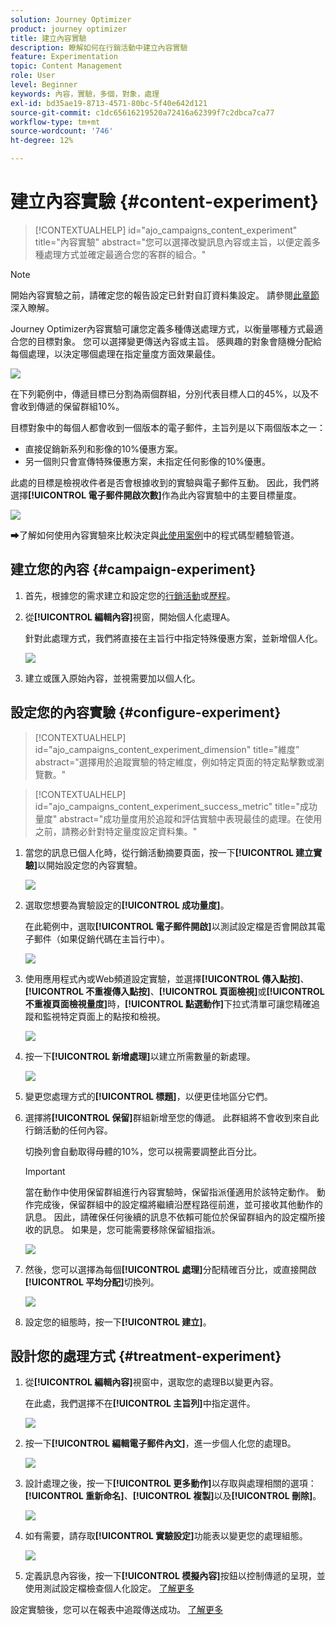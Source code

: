 ```yaml
---
solution: Journey Optimizer
product: journey optimizer
title: 建立內容實驗
description: 瞭解如何在行銷活動中建立內容實驗
feature: Experimentation
topic: Content Management
role: User
level: Beginner
keywords: 內容，實驗，多個，對象，處理
exl-id: bd35ae19-8713-4571-80bc-5f40e642d121
source-git-commit: c1dc65616219520a72416a62399f7c2dbca7ca77
workflow-type: tm+mt
source-wordcount: '746'
ht-degree: 12%

---
```


# 建立內容實驗 {#content-experiment}

>[!CONTEXTUALHELP]
>id="ajo_campaigns_content_experiment"
>title="內容實驗"
>abstract="您可以選擇改變訊息內容或主旨，以便定義多種處理方式並確定最適合您的客群的組合。"

>[!NOTE]
>
>開始內容實驗之前，請確定您的報告設定已針對自訂資料集設定。 請參閱[此章節](../reports/reporting-configuration.md)深入瞭解。

Journey Optimizer內容實驗可讓您定義多種傳送處理方式，以衡量哪種方式最適合您的目標對象。 您可以選擇變更傳送內容或主旨。 感興趣的對象會隨機分配給每個處理，以決定哪個處理在指定量度方面效果最佳。

![](../rn/assets/do-not-localize/experiment.gif)

在下列範例中，傳遞目標已分割為兩個群組，分別代表目標人口的45%，以及不會收到傳遞的保留群組10%。

目標對象中的每個人都會收到一個版本的電子郵件，主旨列是以下兩個版本之一：

* 直接促銷新系列和影像的10%優惠方案。
* 另一個則只會宣傳特殊優惠方案，未指定任何影像的10%優惠。

此處的目標是檢視收件者是否會根據收到的實驗與電子郵件互動。 因此，我們將選擇&#x200B;**[!UICONTROL 電子郵件開啟次數]**&#x200B;作為此內容實驗中的主要目標量度。

![](assets/content_experiment.png)

➡了️解如何使用內容實驗來比較決定與[此使用案例](../experience-decisioning/experience-decisioning-uc.md)中的程式碼型體驗管道。

## 建立您的內容 {#campaign-experiment}

1. 首先，根據您的需求建立和設定您的[行銷活動](../campaigns/create-campaign.md)或[歷程](../building-journeys/journeys-message.md)。

1. 從&#x200B;**[!UICONTROL 編輯內容]**&#x200B;視窗，開始個人化處理A。

   針對此處理方式，我們將直接在主旨行中指定特殊優惠方案，並新增個人化。

   ![](assets/content_experiment_5.png)

1. 建立或匯入原始內容，並視需要加以個人化。

## 設定您的內容實驗 {#configure-experiment}

>[!CONTEXTUALHELP]
>id="ajo_campaigns_content_experiment_dimension"
>title="維度"
>abstract="選擇用於追蹤實驗的特定維度，例如特定頁面的特定點擊數或瀏覽數。"

>[!CONTEXTUALHELP]
>id="ajo_campaigns_content_experiment_success_metric"
>title="成功量度"
>abstract="成功量度用於追蹤和評估實驗中表現最佳的處理。在使用之前，請務必針對特定量度設定資料集。"

1. 當您的訊息已個人化時，從行銷活動摘要頁面，按一下&#x200B;**[!UICONTROL 建立實驗]**&#x200B;以開始設定您的內容實驗。

   ![](assets/content_experiment_3.png)

1. 選取您想要為實驗設定的&#x200B;**[!UICONTROL 成功量度]**。

   在此範例中，選取&#x200B;**[!UICONTROL 電子郵件開啟]**&#x200B;以測試設定檔是否會開啟其電子郵件（如果促銷代碼在主旨行中）。

   ![](assets/content_experiment_11.png)

1. 使用應用程式內或Web頻道設定實驗，並選擇&#x200B;**[!UICONTROL 傳入點按]**、**[!UICONTROL 不重複傳入點按]**、**[!UICONTROL 頁面檢視]**&#x200B;或&#x200B;**[!UICONTROL 不重複頁面檢視量度]**&#x200B;時，**[!UICONTROL 點選動作]**&#x200B;下拉式清單可讓您精確追蹤和監視特定頁面上的點按和檢視。

   ![](assets/content_experiment_20.png)

1. 按一下&#x200B;**[!UICONTROL 新增處理]**&#x200B;以建立所需數量的新處理。

   ![](assets/content_experiment_8.png)

1. 變更您處理方式的&#x200B;**[!UICONTROL 標題]**，以便更佳地區分它們。

1. 選擇將&#x200B;**[!UICONTROL 保留]**&#x200B;群組新增至您的傳遞。 此群組將不會收到來自此行銷活動的任何內容。

   切換列會自動取得母體的10%，您可以視需要調整此百分比。

   >[!IMPORTANT]
   >
   >當在動作中使用保留群組進行內容實驗時，保留指派僅適用於該特定動作。 動作完成後，保留群組中的設定檔將繼續沿歷程路徑前進，並可接收其他動作的訊息。 因此，請確保任何後續的訊息不依賴可能位於保留群組內的設定檔所接收的訊息。 如果是，您可能需要移除保留組指派。

   ![](assets/content_experiment_12.png)

1. 然後，您可以選擇為每個&#x200B;**[!UICONTROL 處理]**&#x200B;分配精確百分比，或直接開啟&#x200B;**[!UICONTROL 平均分配]**&#x200B;切換列。

   ![](assets/content_experiment_13.png)

1. 設定您的組態時，按一下&#x200B;**[!UICONTROL 建立]**。

## 設計您的處理方式 {#treatment-experiment}

1. 從&#x200B;**[!UICONTROL 編輯內容]**&#x200B;視窗中，選取您的處理B以變更內容。

   在此處，我們選擇不在&#x200B;**[!UICONTROL 主旨列]**&#x200B;中指定選件。

   ![](assets/content_experiment_18.png)

1. 按一下&#x200B;**[!UICONTROL 編輯電子郵件內文]**，進一步個人化您的處理B。

   ![](assets/content_experiment_9.png)

1. 設計處理之後，按一下&#x200B;**[!UICONTROL 更多動作]**&#x200B;以存取與處理相關的選項： **[!UICONTROL 重新命名]**、**[!UICONTROL 複製]**&#x200B;以及&#x200B;**[!UICONTROL 刪除]**。

   ![](assets/content_experiment_7.png)

1. 如有需要，請存取&#x200B;**[!UICONTROL 實驗設定]**&#x200B;功能表以變更您的處理組態。

   ![](assets/content_experiment_19.png)

1. 定義訊息內容後，按一下&#x200B;**[!UICONTROL 模擬內容]**&#x200B;按鈕以控制傳遞的呈現，並使用測試設定檔檢查個人化設定。 [了解更多](../content-management/preview-test.md)

設定實驗後，您可以在報表中追蹤傳送成功。 [了解更多](../reports/campaign-global-report-cja-experimentation.md)

